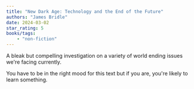 ```yaml
---
title: "New Dark Age: Technology and the End of the Future"
authors: "James Bridle"
date: 2024-03-02
star_rating: 5
books/tags:
    - "non-fiction"
---
```


A bleak but compelling investigation on a variety of world ending issues we're facing currently.

You have to be in the right mood for this text but if you are, you're likely to learn something.

<!--more-->